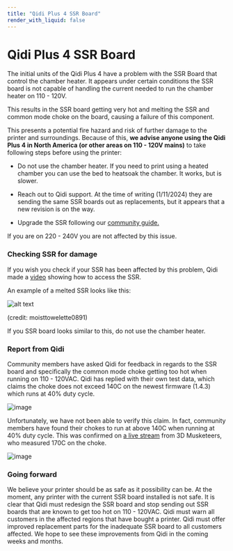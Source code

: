 ```yaml
---
title: "Qidi Plus 4 SSR Board"
render_with_liquid: false
---
```





# Qidi Plus 4 SSR Board

The initial units of the Qidi Plus 4 have a problem with the SSR Board that control the chamber heater. It appears under certain conditions the SSR board is not capable of handling the current needed to run the chamber heater on 110 - 120V. 

This results in the SSR board getting very hot and melting the SSR and common mode choke on the board, causing a failure of this component. 

This presents a potential fire hazard and risk of further damage to the printer and surroundings. Because of this, **we advise anyone using the Qidi Plus 4 in North America (or other areas on 110 - 120V  mains)** to take following steps before using the printer:

- Do not use the chamber heater. If you need to print using a heated chamber you can use the bed to heatsoak the chamber. It works, but is slower.

- Reach out to Qidi support. At the time of writing (1/11/2024) they are sending the same SSR boards out as replacements, but it appears that a new revision is on the way. 

- Upgrade the SSR following our [community guide.](https://github.com/qidi-community/Plus4-Wiki/tree/main/content/heater-ssr-upgrade)

If you are on 220 - 240V you are not affected by this issue.

### Checking SSR for damage

If you wish you check if your SSR has been affected by this problem, Qidi made a [video](https://drive.google.com/drive/folders/180hEn-bLIeLqfGz-xd5-HUZBBD4ypZ1-) showing how to access the SSR. 

An example of a melted SSR looks like this: 

![alt text](ssr_board_bad.jpg)

(credit: moisttowelette0891)

If you SSR board looks similar to this, do not use the chamber heater.

### Report from Qidi

Community members have asked Qidi for feedback in regards to the SSR board and specifically the common mode choke getting too hot when running on 110 - 120VAC. Qidi has replied with their own test data, which claims the choke does not exceed 140C on the newest firmware (1.4.3) which runs at 40% duty cycle.

![image](https://github.com/user-attachments/assets/14fba30c-9dd1-4e46-97b8-404fc832e568)

Unfortunately, we have not been able to verify this claim. In fact, community members have found their chokes to run at above 140C when running at 40% duty cycle. This was confirmed on [a live stream](https://www.youtube.com/live/qRWI1maTK6A?si=soHidMfEpfUPszE3&t=13469) from 3D Musketeers, who measured 170C on the choke. 

![image](https://github.com/user-attachments/assets/5d1854be-8973-4457-b779-6f63a6992e6a)


### Going forward

We believe your printer should be as safe as it possibility can be. At the moment, any printer with the current SSR board installed is not safe. It is clear that Qidi must redesign the SSR board and stop sending out SSR boards that are known to get too hot on 110 - 120VAC. Qidi must warn all customers in the affected regions that have bought a printer. Qidi must offer improved replacement parts for the inadequate SSR board to all customers affected. We hope to see these improvements from Qidi in the coming weeks and months.


